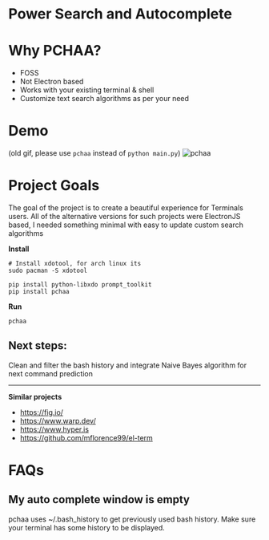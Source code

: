 # Power Search and Autocomplete


# Why PCHAA?
- FOSS
- Not Electron based
- Works with your existing terminal & shell
- Customize text search algorithms as per your need

# Demo

(old gif, please use `pchaa` instead of `python main.py`)
![pchaa](https://user-images.githubusercontent.com/6279035/177213296-1e8af323-fd62-4f1b-a8c5-89e2e99d6701.gif)

# Project Goals

The goal of the project is to create a beautiful experience for Terminals users. All of the alternative versions for such projects were ElectronJS based, I needed something minimal with easy to update custom search algorithms

**Install**
```
# Install xdotool, for arch linux its
sudo pacman -S xdotool

pip install python-libxdo prompt_toolkit 
pip install pchaa
```

**Run**
```
pchaa
```

## Next steps:

Clean and filter the bash history and integrate Naive Bayes algorithm for next command prediction

--- 

**Similar projects**

- https://fig.io/
- https://www.warp.dev/
- https://www.hyper.is
- https://github.com/mflorence99/el-term


# FAQs
## My auto complete window is empty
pchaa uses ~/.bash_history to get previously used bash history. Make sure your terminal has some history to be displayed.
